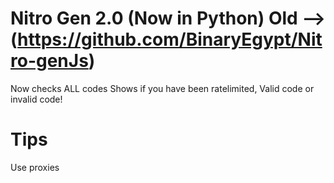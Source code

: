 # Nitro Gen 2.0 (Now in Python) Old --> (https://github.com/BinaryEgypt/Nitro-genJs)


Now checks ALL codes 
Shows if you have been ratelimited, Valid code or invalid code!

# Tips

Use proxies
